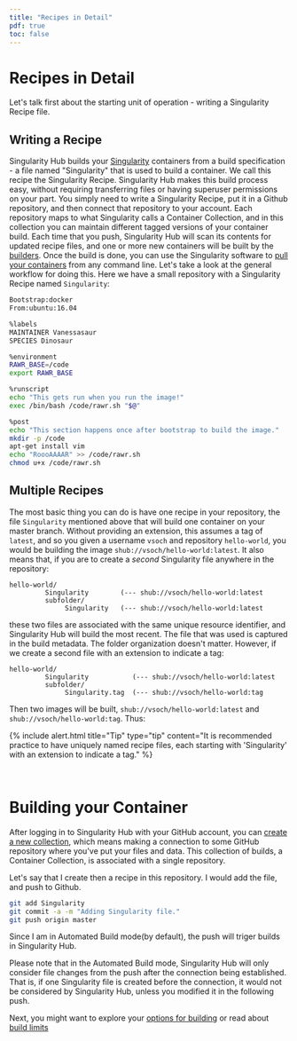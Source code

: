 ```yaml
---
title: "Recipes in Detail"
pdf: true
toc: false
---
```


# Recipes in Detail

Let's talk first about the starting unit of operation - writing a Singularity Recipe file.

## Writing a Recipe

Singularity Hub builds your [Singularity](https://www.sylabs.io/guides/3.2/user-guide/) containers from a build specification - a file named "Singularity" that is used to build a container. We call this recipe the Singularity Recipe. Singularity Hub makes this build process easy, without requiring transferring files or having superuser permissions on your part. You simply need to write a Singularity Recipe, put it in a Github repository, and then connect that repository to your account. Each repository maps to what Singularity calls a Container Collection, and in this collection you can maintain different tagged versions of your container build. Each time that you push, Singularity Hub will scan its contents for updated recipe files, and one or more new containers will be built by the [builders](../builds). Once the build is done, you can use the Singularity software to [pull your containers](https://www.sylabs.io/guides/3.2/user-guide/quick_start.html?highlight=pull#download-pre-built-images) from any command line. Let's take a look at the general workflow for doing this. Here we have a small repository with a Singularity Recipe named `Singularity`:


```bash
Bootstrap:docker  
From:ubuntu:16.04

%labels
MAINTAINER Vanessasaur
SPECIES Dinosaur

%environment
RAWR_BASE=/code
export RAWR_BASE

%runscript
echo "This gets run when you run the image!" 
exec /bin/bash /code/rawr.sh "$@"  

%post  
echo "This section happens once after bootstrap to build the image."  
mkdir -p /code  
apt-get install vim  
echo "RoooAAAAR" >> /code/rawr.sh
chmod u+x /code/rawr.sh  
```

## Multiple Recipes

The most basic thing you can do is have one recipe in your repository, the file `Singularity` mentioned above that will build one container on your master branch. Without providing an extension, this assumes a tag of `latest`, and so you given a username `vsoch` and repository `hello-world`, you would be building the image `shub://vsoch/hello-world:latest`. It also means that, if you are to create a *second* Singularity file anywhere in the repository:

```
hello-world/
         Singularity        (--- shub://vsoch/hello-world:latest
         subfolder/
              Singularity   (--- shub://vsoch/hello-world:latest
```

these two files are associated with the same unique resource identifier, and Singularity Hub will build the most recent. The file that was used is captured in the build metadata. The folder organization doesn't matter. However, if we create a second file with an extension to indicate a tag:

```
hello-world/
         Singularity           (--- shub://vsoch/hello-world:latest
         subfolder/
              Singularity.tag  (--- shub://vsoch/hello-world:tag
```

Then two images will be built, `shub://vsoch/hello-world:latest` and `shub://vsoch/hello-world:tag`. Thus:

{% include alert.html title="Tip" type="tip" content="It is recommended practice to have uniquely named recipe files, each starting with 'Singularity' with an extension to indicate a tag." %}

<br>

# Building your Container

After logging in to Singularity Hub with your GitHub account, you can [create a new collection](https://singularity-hub.org/collections/new), which means making a connection to some GitHub repository where you've put your files and data. This collection of builds, a Container Collection, is associated with a single repository. 

Let's say that I create then a recipe in this repository. I would add the file, and push to Github.

```bash
git add Singularity  
git commit -a -m "Adding Singularity file."  
git push origin master  
```

Since I am in Automated Build mode(by default), the push will triger builds in Singularity Hub. 

Please note that in the Automated Build mode, Singularity Hub will only consider file changes from the push after the connection being established. That is, if one Singularity file is created before the connection, it would not be considered by Singularity Hub, unless you modified it in the following push.

Next, you might want to explore your [options for building](../builds) or read about [build limits](../regulatory/limits)
